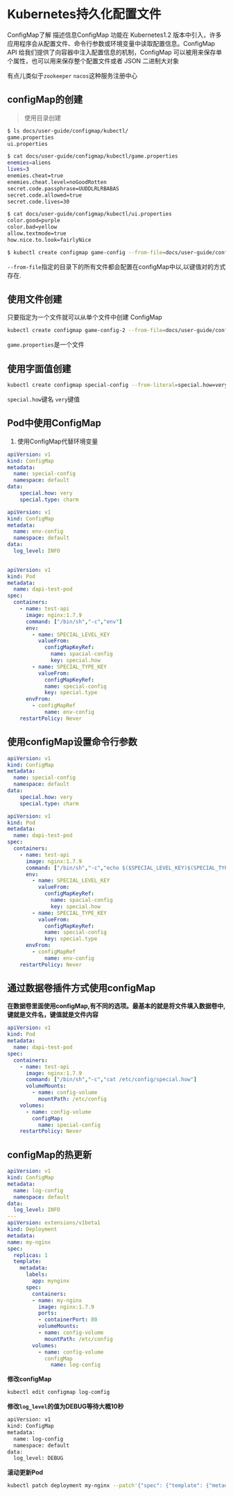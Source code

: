 # Kubernetes持久化配置文件

ConfigMap了解
描述信息ConfigMap 功能在 Kubernetes1.2 版本中引入，许多应用程序会从配置文件、命令行参数或环境变量中读取配置信息。ConfigMap API 给我们提供了向容器中注入配置信息的机制，ConfigMap 可以被用来保存单个属性，也可以用来保存整个配置文件或者 JSON 二进制大对象



有点儿类似于`zookeeper` `nacos`这种服务注册中心

## configMap的创建

> 使用目录创建

```bash
$ ls docs/user-guide/configmap/kubectl/
game.properties
ui.properties

$ cat docs/user-guide/configmap/kubectl/game.properties
enemies=aliens
lives=3
enemies.cheat=true
enemies.cheat.level=noGoodRotten
secret.code.passphrase=UUDDLRLRBABAS
secret.code.allowed=true
secret.code.lives=30

$ cat docs/user-guide/configmap/kubectl/ui.properties
color.good=purple
color.bad=yellow
allow.textmode=true
how.nice.to.look=fairlyNice

$ kubectl create configmap game-config --from-file=docs/user-guide/configmap/kubectl
```

`--from-file`指定的目录下的所有文件都会配置在configMap中以,以键值对的方式存在.



## 使用文件创建

只要指定为一个文件就可以从单个文件中创建 ConfigMap

```bash
kubectl create configmap game-config-2 --from-file=docs/user-guide/configmap/kubectl/game.properties
```

`game.properties`是一个文件

## 使用字面值创建

```bash
kubectl create configmap special-config --from-literal=special.how=very --from-literal=special.type=charm
```

`special.how`键名 `very`键值

## Pod中使用ConfigMap

1. 使用ConfigMap代替环境变量

```yaml
apiVersion: v1
kind: ConfigMap
metadata:
  name: special-config
  namespace: default
data:
	special.how: very
	special.type: charm
```

```yaml
apiVersion: v1
kind: ConfigMap
metadata:
  name: env-config
  namespace: default
data:
  log_level: INFO
  
```

```yaml
apiVersion: v1
kind: Pod
metadata:
  name: dapi-test-pod
spec:
  containers:
    - name: test-api
      image: nginx:1.7.9
      command: ["/bin/sh","-c","env"]
      env:
        - name: SPECIAL_LEVEL_KEY
          valueFrom: 
            configMapKeyRef:
              name: spacial-config
              key: special.how
        - name: SPECIAL_TYPE_KEY
          valueFrom:
            configMapKeyRef:
            name: special-config
            key: special.type
      envFrom: 
        - configMapRef
            name: env-config
    restartPolicy: Never
```

## 使用configMap设置命令行参数

```yaml
apiVersion: v1
kind: ConfigMap
metadata:
  name: special-config
  namespace: default
data:
	special.how: very
	special.type: charm
```

```yaml
apiVersion: v1
kind: Pod
metadata:
  name: dapi-test-pod
spec:
  containers:
    - name: test-api
      image: nginx:1.7.9
      command: ["/bin/sh","-c","echo $($SPECIAL_LEVEL_KEY)$(SPECIAL_TYPE_KEY)"]
      env:
        - name: SPECIAL_LEVEL_KEY
          valueFrom: 
            configMapKeyRef:
              name: spacial-config
              key: special.how
        - name: SPECIAL_TYPE_KEY
          valueFrom:
            configMapKeyRef:
            name: special-config
            key: special.type
      envFrom: 
        - configMapRef
            name: env-config
    restartPolicy: Never
```

## 通过数据卷插件方式使用configMap

**在数据卷里面使用configMap,有不同的选项。最基本的就是将文件填入数据卷中,键就是文件名，键值就是文件内容**

```yaml
apiVersion: v1
kind: Pod
metadata:
  name: dapi-test-pod
spec:
  containers:
    - name: test-api
      image: nginx:1.7.9
      command: ["/bin/sh","-c","cat /etc/config/special.how"]
      volumeMounts:
        - name: config-volume
          mountPath: /etc/config
    volumes:
      - name: config-volume
        configMap:
          name: special-config
    restartPolicy: Never
```

## configMap的热更新

```yaml
apiVersion: v1
kind: ConfigMap
metadata:  
  name: log-config
  namespace: default
data:
  log_level: INFO
---
apiVersion: extensions/v1beta1
kind: Deployment
metadata:
name: my-nginx
spec:
  replicas: 1
  template:
    metadata:
      labels:
        app: mynginx
      spec:
        containers:
        - name: my-nginx
          image: nginx:1.7.9
          ports:
          - containerPort: 80
          volumeMounts:
          - name: config-volume
            mountPath: /etc/config
        volumes:
          - name: config-volume
            configMap
              name: log-config
```

**修改configMap**

```bash
kubectl edit configmap log-comfig
```

**修改`log_level`的值为DEBUG等待大概10秒**

```bash
apiVersion: v1
kind: ConfigMap
metadata:  
  name: log-config
  namespace: default
data:
  log_level: DEBUG
```

**滚动更新Pod**

```bash
kubectl patch deployment my-nginx --patch'{"spec": {"template": {"metadata": {"annotations":{"version/config": "20190411" }}}}}'
```



